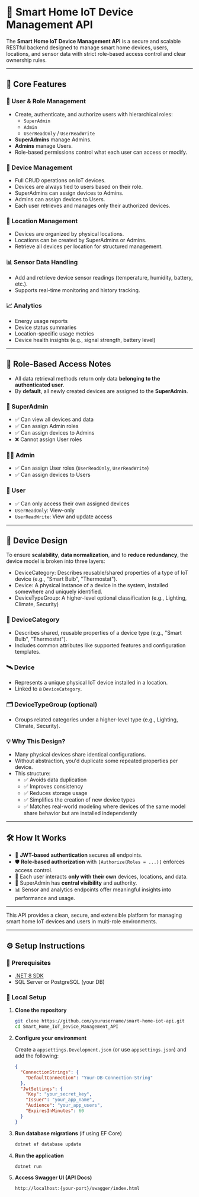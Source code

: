 # 📡 Smart Home IoT Device Management API

The **Smart Home IoT Device Management API** is a secure and scalable RESTful backend designed to manage smart home devices, users, locations, and sensor data with strict role-based access control and clear ownership rules.

---

## 🔧 Core Features

### 👥 User & Role Management
- Create, authenticate, and authorize users with hierarchical roles:
    - `SuperAdmin`
    - `Admin`
    - `UserReadOnly` / `UserReadWrite`
- **SuperAdmins** manage Admins.
- **Admins** manage Users.
- Role-based permissions control what each user can access or modify.

### 📱 Device Management
- Full CRUD operations on IoT devices.
- Devices are always tied to users based on their role.
- SuperAdmins can assign devices to Admins.
- Admins can assign devices to Users.
- Each user retrieves and manages only their authorized devices.

### 📍 Location Management
- Devices are organized by physical locations.
- Locations can be created by SuperAdmins or Admins.
- Retrieve all devices per location for structured management.

### 📊 Sensor Data Handling
- Add and retrieve device sensor readings (temperature, humidity, battery, etc.).
- Supports real-time monitoring and history tracking.

### 📈 Analytics
- Energy usage reports
- Device status summaries
- Location-specific usage metrics
- Device health insights (e.g., signal strength, battery level)

---

## 🔐 Role-Based Access Notes

- All data retrieval methods return only data **belonging to the authenticated user**.
- By **default**, all newly created devices are assigned to the **SuperAdmin**.

### 🔑 SuperAdmin
- ✅ Can view all devices and data
- ✅ Can assign Admin roles
- ✅ Can assign devices to Admins
- ❌ Cannot assign User roles

### 🧑‍💼 Admin
- ✅ Can assign User roles (`UserReadOnly`, `UserReadWrite`)
- ✅ Can assign devices to Users

### 👤 User
- ✅ Can only access their own assigned devices
- `UserReadOnly`: View-only
- `UserReadWrite`: View and update access

---

## 🧱 Device Design 

To ensure **scalability**, **data normalization**, and to **reduce redundancy**, the device model is broken into three layers:

* DeviceCategory: Describes reusable/shared properties of a type of IoT device (e.g., "Smart Bulb", "Thermostat").
* Device: A physical instance of a device in the system, installed somewhere and uniquely identified.
* DeviceTypeGroup: A higher-level optional classification (e.g., Lighting, Climate, Security)

### 🧩 DeviceCategory
- Describes shared, reusable properties of a device type (e.g., "Smart Bulb", "Thermostat").
- Includes common attributes like supported features and configuration templates.

### 🛰️ Device
- Represents a unique physical IoT device installed in a location.
- Linked to a `DeviceCategory`.

### 🗂️ DeviceTypeGroup (optional)
- Groups related categories under a higher-level type (e.g., Lighting, Climate, Security).

### 💡 Why This Design?
- Many physical devices share identical configurations.
- Without abstraction, you'd duplicate some repeated properties per device.
- This structure:
    - ✅ Avoids data duplication
    - ✅ Improves consistency
    - ✅ Reduces storage usage
    - ✅ Simplifies the creation of new device types
    - ✅ Matches real-world modeling where devices of the same model share behavior but are installed independently

---

## 🛠️ How It Works

- 🔐 **JWT-based authentication** secures all endpoints.
- 🛡️ **Role-based authorization** with `[Authorize(Roles = ...)]` enforces access control.
- 🔄 Each user interacts **only with their own** devices, locations, and data.
- 👑 SuperAdmin has **central visibility** and authority.
- 📊 Sensor and analytics endpoints offer meaningful insights into performance and usage.

---

This API provides a clean, secure, and extensible platform for managing smart home IoT devices and users in multi-role environments.

---

## ⚙️ Setup Instructions

### 📁 Prerequisites

- [.NET 8 SDK](https://dotnet.microsoft.com/en-us/download)
- SQL Server or PostgreSQL (your DB)


### 🧪 Local Setup

1. **Clone the repository**
   ```bash
   git clone https://github.com/yourusername/smart-home-iot-api.git
   cd Smart_Home_IoT_Device_Management_API
   ```

2. **Configure your environment**

   Create a `appsettings.Development.json` (or use `appsettings.json`) and add the following:

   ```json
   {
     "ConnectionStrings": {
       "DefaultConnection": "Your-DB-Connection-String"
     },
     "JwtSettings": {
       "Key": "your_secret_key",
       "Issuer": "your_app_name",
       "Audience": "your_app_users",
       "ExpiresInMinutes": 60
     }
   }
   ```

3. **Run database migrations** (if using EF Core)

   ```bash
   dotnet ef database update
   ```

4. **Run the application**

   ```bash
   dotnet run
   ```

5. **Access Swagger UI (API Docs)**

   ```
   http://localhost:{your-port}/swagger/index.html
   ```
